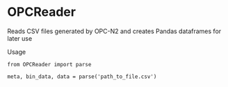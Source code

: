 # OPCReader
Reads CSV files generated by OPC-N2 and creates Pandas dataframes for later use

Usage

```
from OPCReader import parse

meta, bin_data, data = parse('path_to_file.csv')
```
